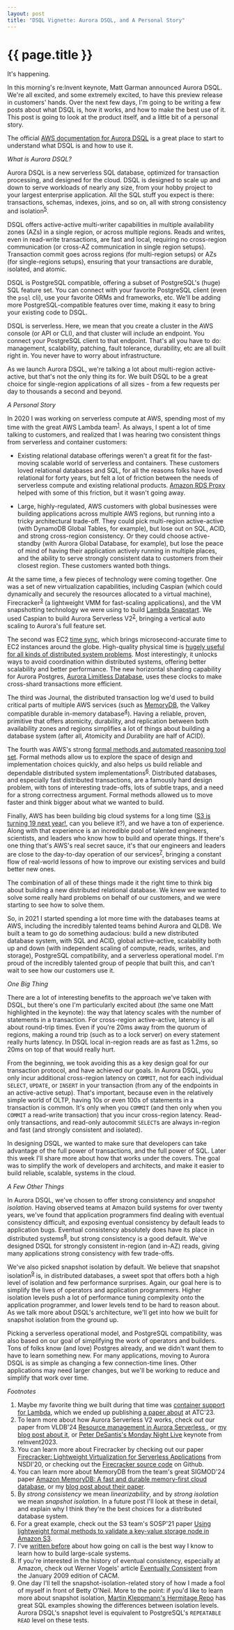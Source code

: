 ```yaml
---
layout: post
title: "DSQL Vignette: Aurora DSQL, and A Personal Story"
---
```


{{ page.title }}
================

<p class="meta">It's happening.</p>

In this morning's re:Invent keynote, Matt Garman announced Aurora DSQL. We're all excited, and some extremely excited, to have this preview release in customers' hands. Over the next few days, I'm going to be writing a few posts about what DSQL is, how it works, and how to make the best use of it. This post is going to look at the product itself, and a little bit of a personal story. 

The official [AWS documentation for Aurora DSQL](https://aws.amazon.com/rds/aurora/dsql/features/) is a great place to start to understand what DSQL is and how to use it.

*What is Aurora DSQL?*

Aurora DSQL is a new serverless SQL database, optimized for transaction processing, and designed for the cloud. DSQL is designed to scale up and down to serve workloads of nearly any size, from your hobby project to your largest enterprise application. All the SQL stuff you expect is there: transactions, schemas, indexes, joins, and so on, all with strong consistency and isolation<sup>[5](#foot5)</sup>.

DSQL offers active-active multi-writer capabilities in multiple availability zones (AZs) in a single region, or across multiple regions. Reads and writes, even in read-write transactions, are fast and local, requiring no cross-region communication (or cross-AZ communication in single region setups). Transaction commit goes across regions (for multi-region setups) or AZs (for single-regions setups), ensuring that your transactions are durable, isolated, and atomic.

DSQL is PostgreSQL compatible, offering a subset of PostgreSQL's (huge) SQL feature set. You can connect with your favorite PostgreSQL client (even the `psql` cli), use your favorite ORMs and frameworks, etc. We'll be adding more PostgreSQL-compatible features over time, making it easy to bring your existing code to DSQL.

DSQL is serverless. Here, we mean that you create a cluster in the AWS console (or API or CLI), and that cluster will include an endpoint. You connect your PostgreSQL client to that endpoint. That's all you have to do: management, scalability, patching, fault tolerance, durability, etc are all built right in. You never have to worry about infrastructure.

As we launch Aurora DSQL, we're talking a lot about multi-region active-active, but that's not the only thing its for. We built DSQL to be a great choice for single-region applications of all sizes - from a few requests per day to thousands a second and beyond.

*A Personal Story*

In 2020 I was working on serverless compute at AWS, spending most of my time with the great AWS Lambda team<sup>[1](#foot1)</sup>. As always, I spent a lot of time talking to customers, and realized that I was hearing two consistent things from serverless and container customers:

* Existing relational database offerings weren't a great fit for the fast-moving scalable world of serverless and containers. These customers loved relational databases and SQL, for all the reasons folks have loved relational for forty years, but felt a lot of friction between the needs of serverless compute and existing relational products. [Amazon RDS Proxy](https://aws.amazon.com/rds/proxy/) helped with some of this friction, but it wasn't going away.

* Large, highly-regulated, AWS customers with global businesses were building applications across multiple AWS regions, but running into a tricky architectural trade-off. They could pick multi-region active-active (with DynamoDB Global Tables, for example), but lose out on SQL, ACID, and strong cross-region consistency. Or they could choose active-standby (with Aurora Global Database, for example), but lose the peace of mind of having their application actively running in multiple places, and the ability to serve strongly consistent data to customers from their closest region. These customers wanted both things.

At the same time, a few pieces of technology were coming together. One was a set of new virtualization capabilities, including Caspian (which could dynamically and securely the resources allocated to a virtual machine), Firecracker<sup>[3](#foot3)</sup> (a lightweight VMM for fast-scaling applications), and the VM snapshotting technology we were using to build [Lambda Snapstart](https://docs.aws.amazon.com/lambda/latest/dg/snapstart.html). We used Caspian to build Aurora Serverless V2<sup>[2](#foot2)</sup>, bringing a vertical auto scaling to Aurora's full feature set. 

The second was EC2 [time sync](https://aws.amazon.com/blogs/compute/its-about-time-microsecond-accurate-clocks-on-amazon-ec2-instances/), which brings microsecond-accurate time to EC2 instances around the globe. High-quality physical time is [hugely useful for all kinds of distributed system problems](https://brooker.co.za/blog/2023/11/27/about-time.html). Most interestingly, it unlocks ways to avoid coordination within distributed systems, offering better scalability and better performance. The new horizontal sharding capability for Aurora Postgres, [Aurora Limitless Database](https://aws.amazon.com/blogs/aws/amazon-aurora-postgresql-limitless-database-is-now-generally-available/), uses these clocks to make cross-shard transactions more efficient.

The third was Journal, the distributed transaction log we'd used to build critical parts of multiple AWS services (such as [MemoryDB](https://aws.amazon.com/memorydb/), the Valkey compatible durable in-memory database<sup>[4](#foot4)</sup>). Having a reliable, proven, primitive that offers atomicity, durability, and replication between both availability zones and regions simplifies a lot of things about building a database system (after all, *A*tomicity and *D*urability are half of ACID).

The fourth was AWS's strong [formal methods and automated reasoning tool set](https://aws.amazon.com/blogs/security/an-unexpected-discovery-automated-reasoning-often-makes-systems-more-efficient-and-easier-to-maintain/). Formal methods allow us to explore the space of design and implementation choices quickly, and also helps us build reliable and dependable distributed system implementations<sup>[6](#foot6)</sup>. Distributed databases, and especially fast distributed transactions, are a famously hard design problem, with tons of interesting trade-offs, lots of subtle traps, and a need for a strong correctness argument. Formal methods allowed us to move faster and think bigger about what we wanted to build.

Finally, AWS has been building big cloud systems for a long time ([S3 is turning 19 next year!](https://aws.amazon.com/blogs/aws/celebrate-amazon-s3s-17th-birthday-at-aws-pi-day-2023/), can you believe it?), and we have a ton of experience. Along with that experience is an incredible pool of talented engineers, scientists, and leaders who know how to build and operate things. If there's one thing that's AWS's real secret sauce, it's that our engineers and leaders are close to the day-to-day operation of our services<sup>[7](#foot7)</sup>, bringing a constant flow of real-world lessons of how to improve our existing services and build better new ones.

The combination of all of these things made it the right time to think big about building a new distributed relational database. We knew we wanted to solve some really hard problems on behalf of our customers, and we were starting to see how to solve them. 

So, in 2021 I started spending a lot more time with the databases teams at AWS, including the incredibly talented teams behind Aurora and QLDB. We built a team to go do something audacious: build a new distributed database system, with SQL and ACID, global active-active, scalability both up and down (with independent scaling of compute, reads, writes, and storage), PostgreSQL compatibility, and a serverless operational model. I'm proud of the incredibly talented group of people that built this, and can't wait to see how our customers use it.

*One Big Thing*

There are a lot of interesting benefits to the approach we've taken with DSQL, but there's one I'm particularly excited about (the same one Matt highlighted in the keynote): the way that latency scales with the number of statements in a transaction. For cross-region active-active, latency is all about round-trip times. Even if you're 20ms away from the quorum of regions, making a round trip (such as to a lock server) on every statement really hurts latency. In DSQL local in-region reads are as fast as 1.2ms, so 20ms on top of that would really hurt.

From the beginning, we took avoiding this as a key design goal for our transaction protocol, and have achieved our goals. In Aurora DSQL, you only incur additional cross-region latency on `COMMIT`, not for each individual `SELECT`, `UPDATE`, or `INSERT` in your transaction (from any of the endpoints in an active-active setup). That's important, because even in the relatively simple world of OLTP, having 10s or even 100s of statements in a transaction is common. It's only when you `COMMIT` (and then only when you `COMMIT` a read-write transaction) that you incur cross-region latency. Read-only transactions, and read-only autocommit `SELECT`s are always in-region and fast (and strongly consistent and isolated).

In designing DSQL, we wanted to make sure that developers can take advantage of the full power of transactions, and the full power of SQL. Later this week I'll share more about how that works under the covers. The goal was to simplify the work of developers and architects, and make it easier to build reliable, scalable, systems in the cloud.

*A Few Other Things*

In Aurora DSQL, we've chosen to offer strong consistency and *snapshot isolation*. Having observed teams at Amazon build systems for over twenty years, we've found that application programmers find dealing with eventual consistency difficult, and exposing eventual consistency by default leads to application bugs. Eventual consistency absolutely does have its place in distributed systems<sup>[8](#foot8)</sup>, but strong consistency is a good default. We've designed DSQL for strongly consistent in-region (and in-AZ) reads, giving many applications strong consistency with few trade-offs.

We've also picked snapshot isolation by default. We believe that snapshot isolation<sup>[9](#foot9)</sup> is, in distributed databases, a sweet spot that offers both a high level of isolation and few performance surprises. Again, our goal here is to simplify the lives of operators and application programmers. Higher isolation levels push a lot of performance tuning complexity onto the application programmer, and lower levels tend to be hard to reason about. As we talk more about DSQL's architecture, we'll get into how we built for snapshot isolation from the ground up.

Picking a serverless operational model, and PostgreSQL compatibility, was also based on our goal of simplifying the work of operators and builders. Tons of folks know (and love) Postgres already, and we didn't want them to have to learn something new. For many applications, moving to Aurora DSQL is as simple as changing a few connection-time lines. Other applications may need larger changes, but we'll be working to reduce and simplify that work over time.

*Footnotes*

1. <a name="foot1"></a> Maybe my favorite thing we built during that time was [container support for Lambda](https://docs.aws.amazon.com/lambda/latest/dg/images-create.html), which we ended up publishing [a paper about](https://www.usenix.org/conference/atc23/presentation/brooker) at ATC'23. 
2. <a name="foot2"></a> To learn more about how Aurora Serverless V2 works, check out our paper from VLDB'24 [Resource management in Aurora Serverless ](https://www.amazon.science/publications/resource-management-in-aurora-serverless), or [my blog post about it](https://brooker.co.za/blog/2024/07/29/aurora-serverless.html), or [Peter DeSantis's Monday Night Live](https://youtu.be/pJG6nmR7XxI?si=akCeo-MEB35WPnHI&t=919) keynote from reInvent2023.
3. <a name="foot3"></a> You can learn more about Firecracker by checking out our paper [Firecracker: Lightweight Virtualization for Serverless Applications](https://www.usenix.org/conference/nsdi20/presentation/agache) from NSDI'20, or checking out the [Firecracker source code](https://github.com/firecracker-microvm/firecracker) on Github.
4. <a name="foot4"></a> You can learn more about MemoryDB from the team's great SIGMOD'24 paper [Amazon MemoryDB: A fast and durable memory-first cloud database](https://www.amazon.science/publications/amazon-memorydb-a-fast-and-durable-memory-first-cloud-database), or my [blog post about their paper](https://brooker.co.za/blog/2024/04/25/memorydb.html).
5. <a name="foot5"></a> By *strong consistency* we mean *linearizability*, and by *strong isolation* we mean *snapshot isolation*. In a future post I'll look at these in detail, and explain why I think they're the best choices for a distributed database system.
6. <a name="foot6"></a> For a great example, check out the S3 team's SOSP'21 paper [Using lightweight formal methods to validate a key-value storage node in Amazon S3](https://www.amazon.science/publications/using-lightweight-formal-methods-to-validate-a-key-value-storage-node-in-amazon-s3).
7. <a name="foot7"></a> I've [written before](https://brooker.co.za/blog/2019/04/03/learning.html) about how going on call is the best way I know to learn how to build large-scale systems.
8. <a name="foot8"></a> If you're interested in the history of eventual consistency, especially at Amazon, check out Werner Vogels' article [Eventually Consistent](https://dl.acm.org/doi/10.1145/1435417.1435432) from the January 2009 edition of CACM.
9. <a name="foot9"></a> One day I'll tell the snapshot-isolation-related story of how I made a fool of myself in front of Betty O'Neil. More to the point: if you'd like to learn more about snapshot isolation, [Martin Kleppmann's Hermitage Repo](https://github.com/ept/hermitage/blob/master/postgres.md) has great SQL examples showing the differences between isolation levels. Aurora DSQL's snapshot level is equivalent to PostgreSQL's `REPEATABLE READ` level on these tests.